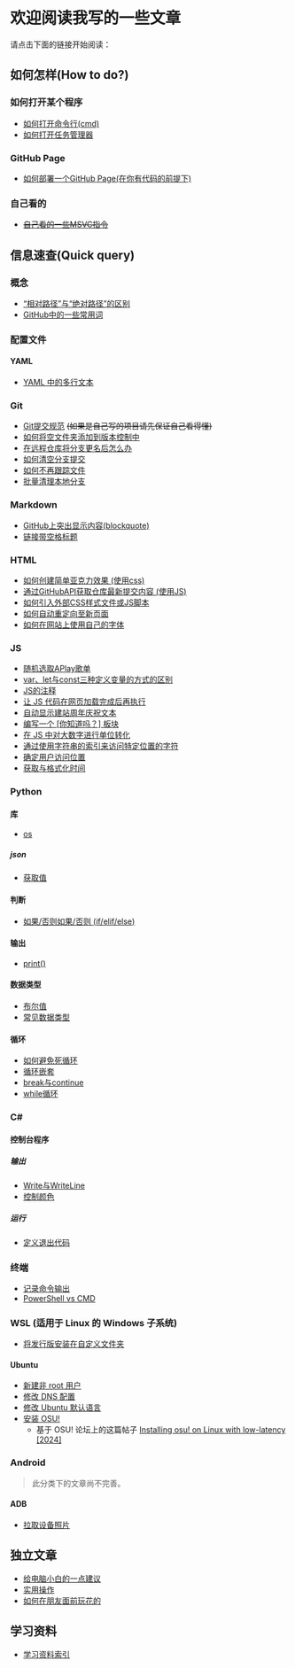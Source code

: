 # 欢迎阅读我写的一些文章
请点击下面的链接开始阅读：

## 如何怎样(How to do?)
### 如何打开某个程序
- [如何打开命令行(cmd)](https://duckduckstudio.github.io/Articles/如何怎样/如何打开命令提示符.html)
- [如何打开任务管理器](https://duckduckstudio.github.io/Articles/如何怎样/如何打开任务管理器.html)

### GitHub Page
- [如何部署一个GitHub Page(在你有代码的前提下)](如何怎样/GitHub%20Page/如何部署GitHub%20Page)

### 自己看的
- ~~[自己看的一些MSVC指令](如何怎样/MSVC部分指令)~~

## 信息速查(Quick query)
### 概念
- [“相对路径”与“绝对路径”的区别](信息速查/概念/“相对路径”与“绝对路径”的区别)
- [GitHub中的一些常用词](信息速查/概念/GitHub中的一些用词)

### 配置文件
#### YAML
- [YAML 中的多行文本](信息速查/配置文件/YAML/多行文本)

### Git
- [Git提交规范](信息速查/Git/Git提交规范) ~~(如果是自己写的项目请先保证自己看得懂)~~
- [如何将空文件夹添加到版本控制中](信息速查/Git/跟踪空文件夹)
- [在远程仓库将分支更名后怎么办](信息速查/Git/在远程仓库将分支更名后怎么办)
- [如何清空分支提交](信息速查/Git/清空提交)
- [如何不再跟踪文件](信息速查/Git/不再跟踪)
- [批量清理本地分支](信息速查/Git/批量清理本地分支)

### Markdown
- [GitHub上突出显示内容(blockquote)](信息速查/Markdown/GitHub突出显示)
- [链接带空格标题](信息速查/Markdown/链接带空格标题)

### HTML
- [如何创建简单亚克力效果 (使用css)](信息速查/html/如何创建简单亚克力效果)
- [通过GitHubAPI获取仓库最新提交内容 (使用JS)](信息速查/html/通过GitHubAPI获取仓库最新提交内容)
- [如何引入外部CSS样式文件或JS脚本](信息速查/html/如何引入外部css或js)
- [如何自动重定向至新页面](信息速查/html/自动重定向)
- [如何在网站上使用自己的字体](信息速查/html/如何在网站上使用自己的字体)

### JS
- [随机选取APlay歌单](信息速查/JS/随机歌单)
- [var、let与const三种定义变量的方式的区别](信息速查/JS/var、let与const)
- [JS的注释](信息速查/JS/关于注释)
- [让 JS 代码在网页加载完成后再执行](信息速查/JS/加载完成后再执行)
- [自动显示建站周年庆祝文本](信息速查/JS/自动显示建站周年庆祝文本)
- [编写一个 [你知道吗？] 板块](信息速查/JS/你知道吗)
- [在 JS 中对大数字进行单位转化](信息速查/JS/数字单位转化)
- [通过使用字符串的索引来访问特定位置的字符](信息速查/JS/索引特定位置的字符)
- [确定用户访问位置](信息速查/JS/确定用户位置)
- [获取与格式化时间](信息速查/JS/获取与格式化时间)

### Python
#### 库
- [os](信息速查/Python/库/os模块/index)

##### json
- [获取值](信息速查/Python/库/json/获取值)

#### 判断
- [如果/否则如果/否则 (if/elif/else)](信息速查/Python/判断/if_elif_else)

#### 输出
- [print()](信息速查/Python/输出/print())

#### 数据类型
- [布尔值](信息速查/Python/数据类型/布尔值)
- [常见数据类型](信息速查/Python/数据类型/数据类型)

#### 循环
- [如何避免死循环](信息速查/Python/循环/如何避免死循环)
- [循环嵌套](信息速查/Python/循环/循环嵌套)
- [break与continue](信息速查/Python/循环/break与continue)
- [while循环](信息速查/Python/循环/while)

### C#
#### 控制台程序
##### 输出
- [Write与WriteLine](信息速查/csharp/控制台程序/输出/Write与WriteLine)
- [控制颜色](信息速查/csharp/控制台程序/输出/控制颜色.md)

##### 运行
- [定义退出代码](信息速查/csharp/控制台程序/运行/定义退出代码)

### 终端
- [记录命令输出](信息速查/终端/记录命令输出)
- [PowerShell vs CMD](信息速查/终端/PowerShellvsCMD)

### WSL (适用于 Linux 的 Windows 子系统)
- [将发行版安装在自定义文件夹](信息速查/WSL/安装在自定义文件夹)

#### Ubuntu
- [新建非 root 用户](信息速查/WSL/Ubuntu/新建非root用户)
- [修改 DNS 配置](信息速查/WSL/Ubuntu/修改DNS)
- [修改 Ubuntu 默认语言](信息速查/WSL/Ubuntu/修改Ubuntu语言)
- [安装 OSU!](信息速查/WSL/Ubuntu/安装OSU)
  - 基于 OSU! 论坛上的这篇帖子 [Installing osu! on Linux with low-latency [2024]](https://osu.ppy.sh/community/forums/topics/1248084)

### Android

> 此分类下的文章尚不完善。

#### ADB
- [拉取设备照片](信息速查/Android/ADB/拉取设备照片)

## 独立文章
- [给电脑小白的一点建议](给电脑小白的一点建议)
- [实用操作](实用操作)
- [如何在朋友面前玩花的](想玩花的可以看这篇)

## 学习资料
- [学习资料索引](学习资料/)
